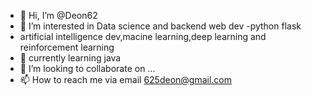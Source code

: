 - 👋 Hi, I’m @Deon62
- 👀 I’m interested in Data science and backend web dev -python flask
- artificial intelligence dev,macine learning,deep learning and reinforcement learning
- 🌱 currently learning java
- 💞️ I’m looking to collaborate on ...
- 📫 How to reach me via email 625deon@gmail.com 

<!---
Deon62/Deon62 is a ✨ special ✨ repository because its `README.md` (this file) appears on your GitHub profile.
You can click the Preview link to take a look at your changes.
--->
